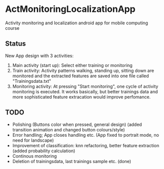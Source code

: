 # ActMonitoringLocalizationApp
Activity monitoring and localization android app for mobile computing course

## Status
New App design with 3 activities:
1. Main activity (start up): Select either training or monitoring
2. Train activity: Activity patterns walking, standing up, sitting down are monitored
    and the extracted features are saved into one file called "Trainingsdata.txt"
3. Monitoring activity: At pressing "Start monitoring", one cycle of activity monitoring is executed.
   It works basically, but better trainings data and more sophisticated feature extracation would improve perfomance.
   
## TODO
- Polishing (Buttons color when pressed, general design) (added transition animation and changed button colours/style)
- Error handling; App closes handling etc. (App fixed to portrait mode, no need for landscape)
- Improvement of classification: knn refactoring, better feature extraction (added probability calculation)
- Continous monitoring
- Deletion of trainingsdata, last trainings sample etc. (done)
